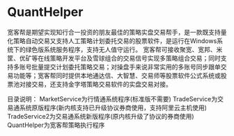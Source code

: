 # QuantHelper
宽客帮是期望实现知行合一投资的朋友最佳的策略实盘交易帮手，是一款既支持量化策略自动交易又支持人工策略计划委托交易的股票软件，是运行在Windows系统下的绿色版系统服务程序，支持无人值守运行。
宽客帮可接收聚宽、宽邦、米筐、优矿等在线策略开发平台及雪球组合的交易信号实现多策略组合交易；同时支持多账号批量提交计划委托策略交易；对操盘手来说非常实用的多账号同步跟单交易功能等；宽客帮同时提供本地通达信、大智慧、交易师等股票软件公式系统或股票池对接交易，还支持金字塔策略交易软件的实盘交易对接。

目录说明：
MarketService为行情通系统程序(标准版不需要)
TradeService为交易通系统原版程序(新内核支持已升级协议券商使用，支持阿里云主机使用)
TradeService2为交易通系统新版程序(原内核升级了协议的券商使用)
QuantHelper为宽客帮策略执行程序
